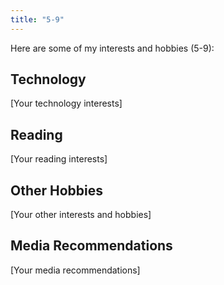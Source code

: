 ```yaml
---
title: "5-9"
---
```


Here are some of my interests and hobbies (5-9):

## Technology
[Your technology interests]

## Reading
[Your reading interests]

## Other Hobbies
[Your other interests and hobbies]

## Media Recommendations
[Your media recommendations] 